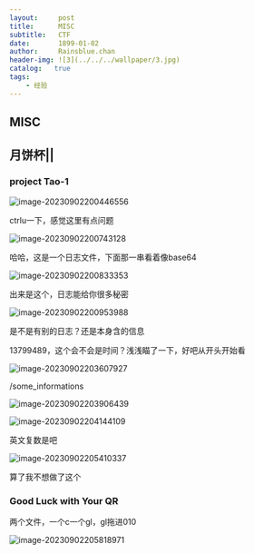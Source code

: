 ```yaml
---
layout:     post
title:      MISC
subtitle:   CTF
date:       1899-01-02
author:     Rainsblue.chan
header-img: ![3](../../../wallpaper/3.jpg)
catalog:   true
tags:
    - 经验
---
```


## MISC

## 月饼杯||

### project Tao-1

![image-20230902200446556](https://cdn.jsdelivr.net/gh/rainsbluechan/blogimage@main/img/image-20230902200446556.png)

ctrlu一下，感觉这里有点问题

![image-20230902200743128](https://cdn.jsdelivr.net/gh/rainsbluechan/blogimage@main/img/image-20230902200743128.png)

哈哈，这是一个日志文件，下面那一串看着像base64

![image-20230902200833353](https://cdn.jsdelivr.net/gh/rainsbluechan/blogimage@main/img/image-20230902200833353.png)

出来是这个，日志能给你很多秘密

![image-20230902200953988](https://cdn.jsdelivr.net/gh/rainsbluechan/blogimage@main/img/image-20230902200953988.png)

是不是有别的日志？还是本身含的信息

13799489，这个会不会是时间？浅浅瞄了一下，好吧从开头开始看

![image-20230902203607927](https://cdn.jsdelivr.net/gh/rainsbluechan/blogimage@main/img/image-20230902203607927.png)

/some_informations

![image-20230902203906439](https://cdn.jsdelivr.net/gh/rainsbluechan/blogimage@main/img/image-20230902203906439.png)

![image-20230902204144109](https://cdn.jsdelivr.net/gh/rainsbluechan/blogimage@main/img/image-20230902204144109.png)

英文复数是吧

![image-20230902205410337](https://cdn.jsdelivr.net/gh/rainsbluechan/blogimage@main/img/image-20230902205410337.png)

算了我不想做了这个

### Good Luck with Your QR

两个文件，一个c一个gl，gl拖进010

![image-20230902205818971](https://cdn.jsdelivr.net/gh/rainsbluechan/blogimage@main/img/image-20230902205818971.png)
